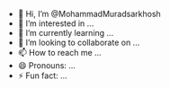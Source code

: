 - 👋 Hi, I’m @MohammadMuradsarkhosh
- 👀 I’m interested in ...
- 🌱 I’m currently learning ...
- 💞️ I’m looking to collaborate on ...
- 📫 How to reach me ...
- 😄 Pronouns: ...
- ⚡ Fun fact: ...

<!---
MohammadMuradsarkhosh/MohammadMuradsarkhosh is a ✨ special ✨ repository because its `README.md` (this file) appears on your GitHub profile.
You can click the Preview link to take a look at your changes.
--->
